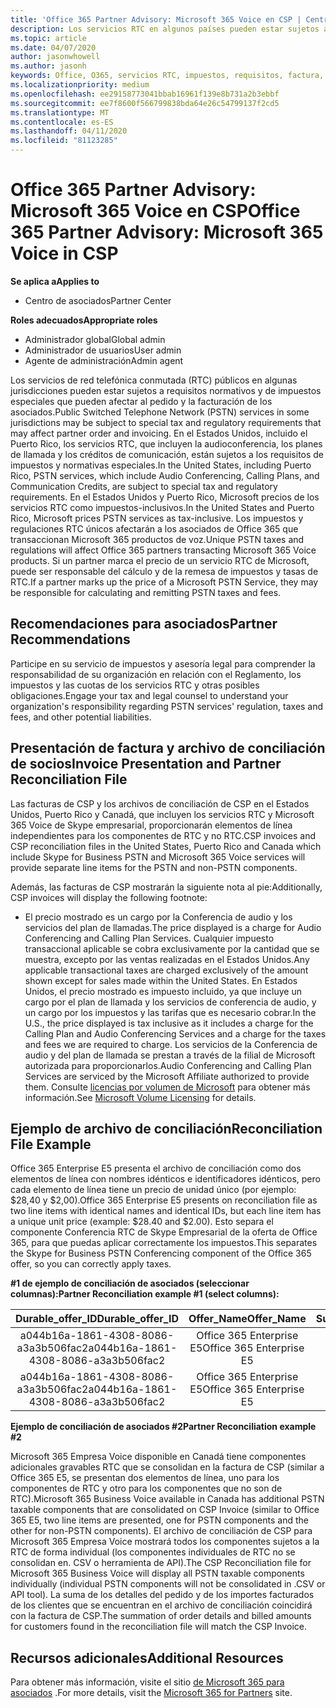 ```yaml
---
title: 'Office 365 Partner Advisory: Microsoft 365 Voice en CSP | Centro de Partners'
description: Los servicios RTC en algunos países pueden estar sujetos a requisitos normativos y de impuestos especiales que pueden afectar al pedido y la facturación de los asociados.
ms.topic: article
ms.date: 04/07/2020
author: jasonwhowell
ms.author: jasonh
keywords: Office, O365, servicios RTC, impuestos, requisitos, factura, facturación
ms.localizationpriority: medium
ms.openlocfilehash: ee29158773041bbab16961f139e8b731a2b3ebbf
ms.sourcegitcommit: ee7f8600f566799838bda64e26c54799137f2cd5
ms.translationtype: MT
ms.contentlocale: es-ES
ms.lasthandoff: 04/11/2020
ms.locfileid: "81123285"
---
```

# <a name="office-365-partner-advisory-microsoft-365-voice-in-csp"></a><span data-ttu-id="8ceab-104">Office 365 Partner Advisory: Microsoft 365 Voice en CSP</span><span class="sxs-lookup"><span data-stu-id="8ceab-104">Office 365 Partner Advisory: Microsoft 365 Voice in CSP</span></span>

<span data-ttu-id="8ceab-105">**Se aplica a**</span><span class="sxs-lookup"><span data-stu-id="8ceab-105">**Applies to**</span></span>

- <span data-ttu-id="8ceab-106">Centro de asociados</span><span class="sxs-lookup"><span data-stu-id="8ceab-106">Partner Center</span></span>  

<span data-ttu-id="8ceab-107">**Roles adecuados**</span><span class="sxs-lookup"><span data-stu-id="8ceab-107">**Appropriate roles**</span></span>
-    <span data-ttu-id="8ceab-108">Administrador global</span><span class="sxs-lookup"><span data-stu-id="8ceab-108">Global admin</span></span>
-    <span data-ttu-id="8ceab-109">Administrador de usuarios</span><span class="sxs-lookup"><span data-stu-id="8ceab-109">User admin</span></span>
-    <span data-ttu-id="8ceab-110">Agente de administración</span><span class="sxs-lookup"><span data-stu-id="8ceab-110">Admin agent</span></span>

<span data-ttu-id="8ceab-111">Los servicios de red telefónica conmutada (RTC) públicos en algunas jurisdicciones pueden estar sujetos a requisitos normativos y de impuestos especiales que pueden afectar al pedido y la facturación de los asociados.</span><span class="sxs-lookup"><span data-stu-id="8ceab-111">Public Switched Telephone Network (PSTN) services in some jurisdictions may be subject to special tax and regulatory requirements that may affect partner order and invoicing.</span></span> <span data-ttu-id="8ceab-112">En el Estados Unidos, incluido el Puerto Rico, los servicios RTC, que incluyen la audioconferencia, los planes de llamada y los créditos de comunicación, están sujetos a los requisitos de impuestos y normativas especiales.</span><span class="sxs-lookup"><span data-stu-id="8ceab-112">In the United States, including Puerto Rico, PSTN services, which include Audio Conferencing, Calling Plans, and Communication Credits, are subject to special tax and regulatory requirements.</span></span> <span data-ttu-id="8ceab-113">En el Estados Unidos y Puerto Rico, Microsoft precios de los servicios RTC como impuestos-inclusivos.</span><span class="sxs-lookup"><span data-stu-id="8ceab-113">In the United States and Puerto Rico, Microsoft prices PSTN services as tax-inclusive.</span></span>  <span data-ttu-id="8ceab-114">Los impuestos y regulaciones RTC únicos afectarán a los asociados de Office 365 que transaccionan Microsoft 365 productos de voz.</span><span class="sxs-lookup"><span data-stu-id="8ceab-114">Unique PSTN taxes and regulations will affect Office 365 partners transacting Microsoft 365 Voice products.</span></span>  <span data-ttu-id="8ceab-115">Si un partner marca el precio de un servicio RTC de Microsoft, puede ser responsable del cálculo y de la remesa de impuestos y tasas de RTC.</span><span class="sxs-lookup"><span data-stu-id="8ceab-115">If a partner marks up the price of a Microsoft PSTN Service, they may be responsible for calculating and remitting PSTN taxes and fees.</span></span>

## <a name="partner-recommendations"></a><span data-ttu-id="8ceab-116">Recomendaciones para asociados</span><span class="sxs-lookup"><span data-stu-id="8ceab-116">Partner Recommendations</span></span>

<span data-ttu-id="8ceab-117">Participe en su servicio de impuestos y asesoría legal para comprender la responsabilidad de su organización en relación con el Reglamento, los impuestos y las cuotas de los servicios RTC y otras posibles obligaciones.</span><span class="sxs-lookup"><span data-stu-id="8ceab-117">Engage your tax and legal counsel to understand your organization's responsibility regarding PSTN services' regulation, taxes and fees, and other potential liabilities.</span></span>

## <a name="invoice-presentation-and-partner-reconciliation-file"></a><span data-ttu-id="8ceab-118">Presentación de factura y archivo de conciliación de socios</span><span class="sxs-lookup"><span data-stu-id="8ceab-118">Invoice Presentation and Partner Reconciliation File</span></span>

<span data-ttu-id="8ceab-119">Las facturas de CSP y los archivos de conciliación de CSP en el Estados Unidos, Puerto Rico y Canadá, que incluyen los servicios RTC y Microsoft 365 Voice de Skype empresarial, proporcionarán elementos de línea independientes para los componentes de RTC y no RTC.</span><span class="sxs-lookup"><span data-stu-id="8ceab-119">CSP invoices and CSP reconciliation files in the United States, Puerto Rico and Canada which include Skype for Business PSTN and Microsoft 365 Voice services will provide separate line items for the PSTN and non-PSTN components.</span></span>

<span data-ttu-id="8ceab-120">Además, las facturas de CSP mostrarán la siguiente nota al pie:</span><span class="sxs-lookup"><span data-stu-id="8ceab-120">Additionally, CSP invoices will display the following footnote:</span></span>

* <span data-ttu-id="8ceab-121">El precio mostrado es un cargo por la Conferencia de audio y los servicios del plan de llamadas.</span><span class="sxs-lookup"><span data-stu-id="8ceab-121">The price displayed is a charge for Audio Conferencing and Calling Plan Services.</span></span>  <span data-ttu-id="8ceab-122">Cualquier impuesto transaccional aplicable se cobra exclusivamente por la cantidad que se muestra, excepto por las ventas realizadas en el Estados Unidos.</span><span class="sxs-lookup"><span data-stu-id="8ceab-122">Any applicable transactional taxes are charged exclusively of the amount shown except for sales made within the United States.</span></span>  <span data-ttu-id="8ceab-123">En Estados Unidos, el precio mostrado es impuesto incluido, ya que incluye un cargo por el plan de llamada y los servicios de conferencia de audio, y un cargo por los impuestos y las tarifas que es necesario cobrar.</span><span class="sxs-lookup"><span data-stu-id="8ceab-123">In the U.S., the price displayed is tax inclusive as it includes a charge for the Calling Plan and Audio Conferencing Services and a charge for the taxes and fees we are required to charge.</span></span>  <span data-ttu-id="8ceab-124">Los servicios de la Conferencia de audio y del plan de llamada se prestan a través de la filial de Microsoft autorizada para proporcionarlos.</span><span class="sxs-lookup"><span data-stu-id="8ceab-124">Audio Conferencing and Calling Plan Services are serviced by the Microsoft Affiliate authorized to provide them.</span></span>  <span data-ttu-id="8ceab-125">Consulte [licencias por volumen de Microsoft](https://go.microsoft.com/fwlink/?LinkId=690247) para obtener más información.</span><span class="sxs-lookup"><span data-stu-id="8ceab-125">See [Microsoft Volume Licensing](https://go.microsoft.com/fwlink/?LinkId=690247) for details.</span></span>

## <a name="reconciliation-file-example"></a><span data-ttu-id="8ceab-126">Ejemplo de archivo de conciliación</span><span class="sxs-lookup"><span data-stu-id="8ceab-126">Reconciliation File Example</span></span>

<span data-ttu-id="8ceab-127">Office 365 Enterprise E5 presenta el archivo de conciliación como dos elementos de línea con nombres idénticos e identificadores idénticos, pero cada elemento de línea tiene un precio de unidad único (por ejemplo: $28,40 y $2,00).</span><span class="sxs-lookup"><span data-stu-id="8ceab-127">Office 365 Enterprise E5 presents on reconciliation file as two line items with identical names and identical IDs, but each line item has a unique unit price (example: $28.40 and $2.00).</span></span> <span data-ttu-id="8ceab-128">Esto separa el componente Conferencia RTC de Skype Empresarial de la oferta de Office 365, para que puedas aplicar correctamente los impuestos.</span><span class="sxs-lookup"><span data-stu-id="8ceab-128">This separates the Skype for Business PSTN Conferencing component of the Office 365 offer, so you can correctly apply taxes.</span></span>

<span data-ttu-id="8ceab-129">**#1 de ejemplo de conciliación de asociados (seleccionar columnas):**</span><span class="sxs-lookup"><span data-stu-id="8ceab-129">**Partner Reconciliation example #1 (select columns):**</span></span>

|<span data-ttu-id="8ceab-130">**Durable_offer_ID**</span><span class="sxs-lookup"><span data-stu-id="8ceab-130">**Durable_offer_ID**</span></span>|<span data-ttu-id="8ceab-131">**Offer_Name**</span><span class="sxs-lookup"><span data-stu-id="8ceab-131">**Offer_Name**</span></span>|<span data-ttu-id="8ceab-132">**Subscription_Start_Date**</span><span class="sxs-lookup"><span data-stu-id="8ceab-132">**Subscription_Start_Date**</span></span>|<span data-ttu-id="8ceab-133">**Subscription_End_Date**</span><span class="sxs-lookup"><span data-stu-id="8ceab-133">**Subscription_End_Date**</span></span>|<span data-ttu-id="8ceab-134">**Charge_Start_Date**</span><span class="sxs-lookup"><span data-stu-id="8ceab-134">**Charge_Start_Date**</span></span>|<span data-ttu-id="8ceab-135">**Charge_End_Date**</span><span class="sxs-lookup"><span data-stu-id="8ceab-135">**Charge_End_Date**</span></span>|<span data-ttu-id="8ceab-136">**Charge_Type**</span><span class="sxs-lookup"><span data-stu-id="8ceab-136">**Charge_Type**</span></span>|<span data-ttu-id="8ceab-137">**Unit_Price**</span><span class="sxs-lookup"><span data-stu-id="8ceab-137">**Unit_Price**</span></span>|
|:----:|:----:|:----:|:----:|:----:|:----:|:----:|:----:|
|<span data-ttu-id="8ceab-138">a044b16a-1861-4308-8086-a3a3b506fac2</span><span class="sxs-lookup"><span data-stu-id="8ceab-138">a044b16a-1861-4308-8086-a3a3b506fac2</span></span>   |<span data-ttu-id="8ceab-139">Office 365 Enterprise E5</span><span class="sxs-lookup"><span data-stu-id="8ceab-139">Office 365 Enterprise E5</span></span>   |<span data-ttu-id="8ceab-140">8/10/2019 0:00</span><span class="sxs-lookup"><span data-stu-id="8ceab-140">8/10/2019 0:00</span></span>   |<span data-ttu-id="8ceab-141">8/11/2019 0:00</span><span class="sxs-lookup"><span data-stu-id="8ceab-141">8/11/2019 0:00</span></span>   |<span data-ttu-id="8ceab-142">8/11/2019 0:00</span><span class="sxs-lookup"><span data-stu-id="8ceab-142">8/11/2019 0:00</span></span>|<span data-ttu-id="8ceab-143">9/10/2019 0:00</span><span class="sxs-lookup"><span data-stu-id="8ceab-143">9/10/2019 0:00</span></span>   |<span data-ttu-id="8ceab-144">Tarifa de ciclo</span><span class="sxs-lookup"><span data-stu-id="8ceab-144">Cycle fee</span></span>   |<span data-ttu-id="8ceab-145">28.40</span><span class="sxs-lookup"><span data-stu-id="8ceab-145">28.40</span></span>   |
|<span data-ttu-id="8ceab-146">a044b16a-1861-4308-8086-a3a3b506fac2</span><span class="sxs-lookup"><span data-stu-id="8ceab-146">a044b16a-1861-4308-8086-a3a3b506fac2</span></span>   |<span data-ttu-id="8ceab-147">Office 365 Enterprise E5</span><span class="sxs-lookup"><span data-stu-id="8ceab-147">Office 365 Enterprise E5</span></span>   |<span data-ttu-id="8ceab-148">8/10/2019 0:00</span><span class="sxs-lookup"><span data-stu-id="8ceab-148">8/10/2019 0:00</span></span>   |<span data-ttu-id="8ceab-149">8/11/2019 0:00</span><span class="sxs-lookup"><span data-stu-id="8ceab-149">8/11/2019 0:00</span></span>   |<span data-ttu-id="8ceab-150">8/11/2019 0:00</span><span class="sxs-lookup"><span data-stu-id="8ceab-150">8/11/2019 0:00</span></span>   |<span data-ttu-id="8ceab-151">9/10/2019 0:00</span><span class="sxs-lookup"><span data-stu-id="8ceab-151">9/10/2019 0:00</span></span>   |<span data-ttu-id="8ceab-152">Tarifa de ciclo</span><span class="sxs-lookup"><span data-stu-id="8ceab-152">Cycle fee</span></span>   |<span data-ttu-id="8ceab-153">2.00</span><span class="sxs-lookup"><span data-stu-id="8ceab-153">2.00</span></span>   |

<span data-ttu-id="8ceab-154">**Ejemplo de conciliación de asociados #2**</span><span class="sxs-lookup"><span data-stu-id="8ceab-154">**Partner Reconciliation example #2**</span></span>

<span data-ttu-id="8ceab-155">Microsoft 365 Empresa Voice disponible en Canadá tiene componentes adicionales gravables RTC que se consolidan en la factura de CSP (similar a Office 365 E5, se presentan dos elementos de línea, uno para los componentes de RTC y otro para los componentes que no son de RTC).</span><span class="sxs-lookup"><span data-stu-id="8ceab-155">Microsoft 365 Business Voice available in Canada has additional PSTN taxable components that are consolidated on CSP Invoice (similar to Office 365 E5, two line items are presented, one for PSTN components and the other for non-PSTN components).</span></span>  <span data-ttu-id="8ceab-156">El archivo de conciliación de CSP para Microsoft 365 Empresa Voice mostrará todos los componentes sujetos a la RTC de forma individual (los componentes individuales de RTC no se consolidan en. CSV o herramienta de API).</span><span class="sxs-lookup"><span data-stu-id="8ceab-156">The CSP Reconciliation file for Microsoft 365 Business Voice will display all PSTN taxable components individually (individual PSTN components will not be consolidated in .CSV or API tool).</span></span>  <span data-ttu-id="8ceab-157">La suma de los detalles del pedido y de los importes facturados de los clientes que se encuentran en el archivo de conciliación coincidirá con la factura de CSP.</span><span class="sxs-lookup"><span data-stu-id="8ceab-157">The summation of order details and billed amounts for customers found in the reconciliation file will match the CSP Invoice.</span></span>

## <a name="additional-resources"></a><span data-ttu-id="8ceab-158">Recursos adicionales</span><span class="sxs-lookup"><span data-stu-id="8ceab-158">Additional Resources</span></span>
<span data-ttu-id="8ceab-159">Para obtener más información, visite el sitio [de Microsoft 365 para asociados](https://www.microsoft.com/microsoft-365/partners/) .</span><span class="sxs-lookup"><span data-stu-id="8ceab-159">For more details, visit the [Microsoft 365 for Partners](https://www.microsoft.com/microsoft-365/partners/) site.</span></span>

